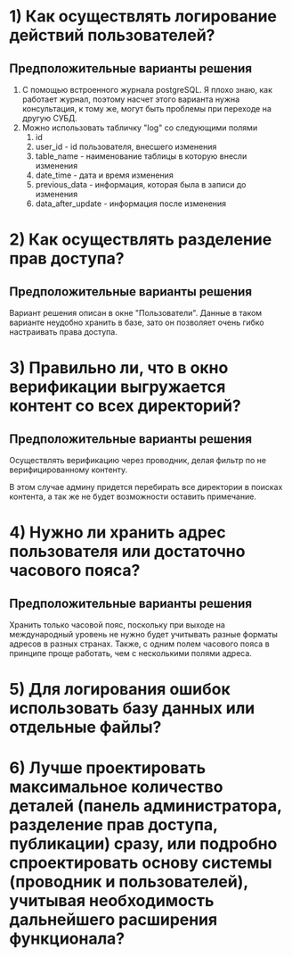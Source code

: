 # 1) Как осуществлять логирование действий пользователей? 
## Предположительные варианты решения
1. С помощью встроенного журнала postgreSQL. Я плохо знаю, как работает журнал, поэтому насчет этого варианта
нужна консультация, к тому же, могут быть проблемы при переходе на другую СУБД.
2. Можно использовать табличку "log" со следующими полями
    1. id
    2. user_id - id пользователя, внесшего изменения
    3. table_name - наименование таблицы в которую внесли изменения
    4. date_time - дата и время изменения
    5. previous_data - информация, которая была в записи до изменения
    6. data_after_update - информация после изменения
    


# 2) Как осуществлять разделение прав доступа?
## Предположительные варианты решения
Вариант решения описан в окне "Пользователи". Данные в таком варианте неудобно хранить в базе, зато он
позволяет очень гибко настраивать права доступа.

# 3) Правильно ли, что в окно верификации выгружается контент со всех директорий?
## Предположительные варианты решения
Осуществлять верификацию через проводник, делая фильтр по не верифицированному контенту.

В этом случае админу придется перебирать все директории в поисках контента, а так же не будет возможности
оставить примечание.

# 4) Нужно ли хранить адрес пользователя или достаточно часового пояса?
## Предположительные варианты решения
Хранить только часовой пояс, поскольку при выходе на международный уровень не нужно будет учитывать
разные форматы адресов в разных странах. Также, с одним полем часового пояса в принципе проще работать, чем
с несколькими полями адреса.

# 5) Для логирования ошибок использовать базу данных или отдельные файлы?

# 6) Лучше проектировать максимальное количество деталей (панель администратора, разделение прав доступа, публикации) сразу, или подробно спроектировать основу системы (проводник и пользователей), учитывая необходимость дальнейшего расширения функционала?